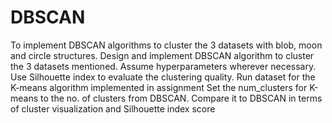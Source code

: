 # DBSCAN
To implement DBSCAN algorithms to cluster the 3 datasets with blob, moon and circle structures. 
Design and implement DBSCAN algorithm to cluster the 3 datasets mentioned.
Assume hyperparameters wherever necessary.
Use Silhouette index to evaluate the clustering quality.
Run dataset for the K-means algorithm implemented in assignment 
Set the num_clusters for K-means to the no. of clusters from DBSCAN.
Compare it to DBSCAN in terms of cluster visualization and Silhouette index score
